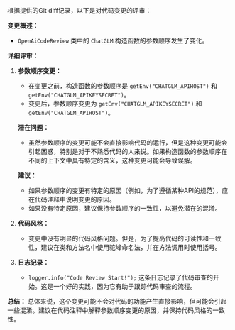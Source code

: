 根据提供的Git diff记录，以下是对代码变更的评审：

**变更概述：**
- `OpenAiCodeReview` 类中的 `ChatGLM` 构造函数的参数顺序发生了变化。

**详细评审：**

1. **参数顺序变更：**
   - 在变更之前，构造函数的参数顺序是 `getEnv("CHATGLM_APIHOST")` 和 `getEnv("CHATGLM_APIKEYSECRET")`。
   - 变更后，参数顺序变更为 `getEnv("CHATGLM_APIKEYSECRET")` 和 `getEnv("CHATGLM_APIHOST")`。

   **潜在问题：**
   - 虽然参数顺序的变更可能不会直接影响代码的运行，但是这种变更可能会引起困惑，特别是对于不熟悉代码的人来说。如果构造函数的参数顺序在不同的上下文中具有特定的含义，这种变更可能会导致误解。

   **建议：**
   - 如果参数顺序的变更有特定的原因（例如，为了遵循某种API的规范），应在代码注释中说明变更的原因。
   - 如果没有特定原因，建议保持参数顺序的一致性，以避免潜在的混淆。

2. **代码风格：**
   - 变更中没有明显的代码风格问题。但是，为了提高代码的可读性和一致性，建议在类和方法名中使用驼峰命名法，并在方法调用时使用括号。

3. **日志记录：**
   - `logger.info("Code Review Start!");` 这条日志记录了代码审查的开始。这是一个好的实践，因为它有助于跟踪代码审查的流程。

**总结：**
总体来说，这个变更可能不会对代码的功能产生直接影响，但可能会引起一些混淆。建议在代码注释中解释参数顺序变更的原因，并保持代码风格的一致性。